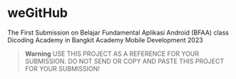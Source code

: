# weGitHub
The First Submission on Belajar Fundamental Aplikasi Android (BFAA) class Dicoding Academy in Bangkit Academy Mobile Development 2023
> **Warning**
> USE THIS PROJECT AS A REFERENCE FOR YOUR SUBMISSION. DO NOT SEND OR COPY AND PASTE THIS PROJECT FOR YOUR SUBMISSION!
